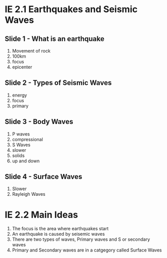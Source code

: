 # IE 2.1 Earthquakes and Seismic Waves

## Slide 1 - What is an earthquake
1. Movement of rock
2. 100km
3. focus
4. epicenter

## Slide 2 - Types of Seismic Waves
1. energy
2. focus
3. primary

## Slide 3 - Body Waves
1. P waves
2. compressional
3. S Waves
4. slower
5. solids
6. up and down

## Slide 4 - Surface Waves
1. Slower
2. Rayleigh Waves

# IE 2.2 Main Ideas
1. The focus is the area where earthquakes start
2. An earthquake is caused by seisemic waves
3. There are two types of waves, Primary waves and S or secondary waves
4. Primary and Secondary waves are in a catgegory called Surface Waves